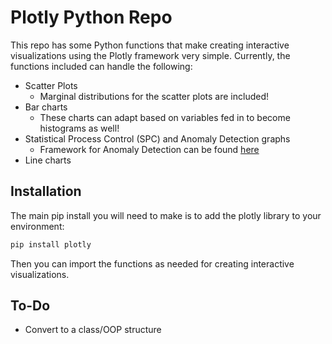 # Plotly Python Repo

This repo has some Python functions that make creating interactive visualizations using the Plotly framework very simple. Currently, the functions included can handle the following:
* Scatter Plots
  * Marginal distributions for the scatter plots are included!
* Bar charts
  * These charts can adapt based on variables fed in to become histograms as well!
* Statistical Process Control (SPC) and Anomaly Detection graphs
  * Framework for Anomaly Detection can be found [here](https://bitbucket.spectrum-health.org:7991/stash/projects/QSE/repos/adtk/browse)
* Line charts


## Installation

The main pip install you will need to make is to add the plotly library to your environment:

```bash
pip install plotly

```
Then you can import the functions as needed for creating interactive visualizations.

## To-Do

* Convert to a class/OOP structure